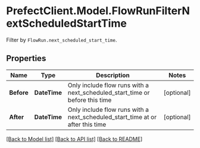 # PrefectClient.Model.FlowRunFilterNextScheduledStartTime
Filter by `FlowRun.next_scheduled_start_time`.

## Properties

Name | Type | Description | Notes
------------ | ------------- | ------------- | -------------
**Before** | **DateTime** | Only include flow runs with a next_scheduled_start_time or before this time | [optional] 
**After** | **DateTime** | Only include flow runs with a next_scheduled_start_time at or after this time | [optional] 

[[Back to Model list]](../README.md#documentation-for-models) [[Back to API list]](../README.md#documentation-for-api-endpoints) [[Back to README]](../README.md)

